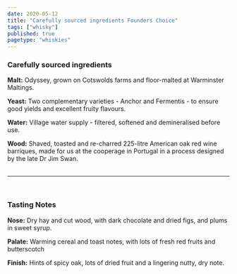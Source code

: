 ```yaml
---
date: 2020-05-12
title: "Carefully sourced ingredients Founders Choice"
tags: ["whisky"]
published: true
pagetype: "whiskies"
---
```


### Carefully sourced ingredients 
**Malt:** Odyssey, grown on Cotswolds farms and floor-malted at Warminster Maltings.

**Yeast:** Two complementary varieties - Anchor and Fermentis - to ensure good yields and excellent fruity flavours.

**Water:** Village water supply - filtered, softened and demineralised before use.

**Wood:** Shaved, toasted and re-charred 225-litre American oak red wine barriques, made for us at the cooperage in Portugal in a process designed by the late Dr Jim Swan.
<br>
<br>
<hr>
<br>

### Tasting Notes
**Nose:** Dry hay and cut wood, with dark chocolate and dried figs, and plums in sweet syrup.

**Palate:** Warming cereal and toast notes, with lots of fresh red fruits and butterscotch

**Finish:** Hints of spicy oak, lots of dried fruit and a lingering nutty, dry note.
